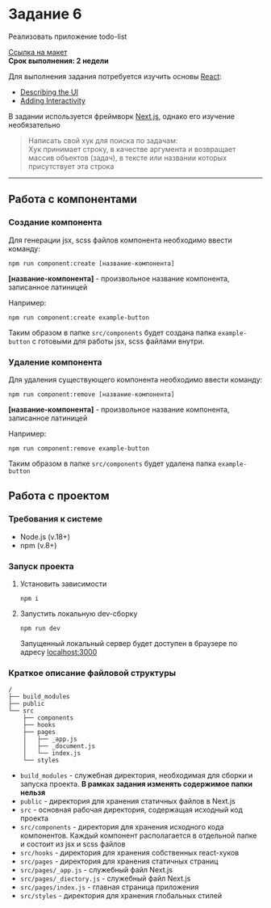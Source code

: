 # Задание 6

Реализовать приложение todo-list

[Ссылка на макет]()  
**Срок выполнения: 2 недели**

Для выполнения задания потребуется изучить основы [React](https://react.dev/):
- [Describing the UI](https://react.dev/learn/describing-the-ui)
- [Adding Interactivity](https://react.dev/learn/adding-interactivity)

В задании используется фреймворк [Next.js](https://nextjs.org/), однако его изучение необязательно



> Написать свой хук для поиска по задачам:  
> Хук принимает строку, в качестве аргумента и возвращает массив объектов (задач), в тексте или названии которых присутствует эта строка


---

## Работа с компонентами

### Создание компонента

Для генерации jsx, scss файлов компонента необходимо ввести команду:
```shell
npm run component:create [название-компонента]
```
**[название-компонента]** - произвольное название компонента, записанное латиницей

Например:
```shell
npm run component:create example-button
```
Таким образом в папке `src/components` будет создана папка `example-button` с готовыми для работы jsx, scss файлами внутри.  

### Удаление компонента
Для удаления существующего компонента необходимо ввести команду:
```shell
npm run component:remove [название-компонента]
```
**[название-компонента]** - произвольное название компонента, записанное латиницей

Например:
```shell
npm run component:remove example-button
```
Таким образом в папке `src/components` будет удалена папка `example-button`  

## Работа с проектом

### Требования к системе
- Node.js (v.18+)
- npm (v.8+)

### Запуск проекта
1) Установить зависимости
    ```shell
    npm i
    ```
2) Запустить локальную dev-сборку
    ```shell
    npm run dev
    ```
   Запущенный локальный сервер будет доступен в браузере по адресу [localhost:3000](http://localhost:3000/)

### Краткое описание файловой структуры
```
/
├── build_modules
├── public
└── src
    ├── components
    ├── hooks
    ├── pages
    │   ├── _app.js
    │   ├── _document.js
    │   └── index.js
    └── styles
```
- `build_modules` - служебная директория, необходимая для сборки и запуска проекта. **В рамках задания изменять содержимое папки нельзя**
- `public` - директория для хранения статичных файлов в Next.js
- `src` - основная рабочая директория, содержащая исходный код проекта
- `src/components` - директория для хранения исходного кода компонентов. Каждый компонент располагается в отдельной папке и состоит из jsx и scss файлов
- `src/hooks` - директория для хранения собственных react-хуков
- `src/pages` - директория для хранения статичных страниц
- `src/pages/_app.js` - служебный файл Next.js
- `src/pages/_diectory.js` - служебный файл Next.js
- `src/pages/index.js` - главная страница приложения
- `src/styles` - директория для хранения глобальных стилей
